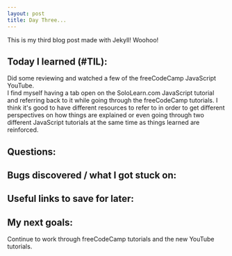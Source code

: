```yaml
---
layout: post
title: Day Three... 
---
```


This is my third blog post made with Jekyll! Woohoo! 

## Today I learned (#TIL):

Did some reviewing and watched a few of the freeCodeCamp JavaScript YouTube.  
I find myself having a tab open on the SoloLearn.com JavaScript tutorial and referring back to it while going through the freeCodeCamp tutorials.  I think it's good to have different resources to refer to in order to get different perspectives on how things are explained or even going through two different JavaScript tutorials at the same time as things learned are reinforced.   


## Questions:




## Bugs discovered / what I got stuck on:



## Useful links to save for later:




## My next goals:

Continue to work through freeCodeCamp tutorials and the new YouTube tutorials.







